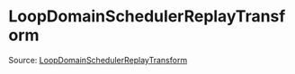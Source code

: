 # LoopDomainSchedulerReplayTransform

Source: [LoopDomainSchedulerReplayTransform](../../csrc/scheduler/tools/loop_domain_scheduler.cpp#L26)

